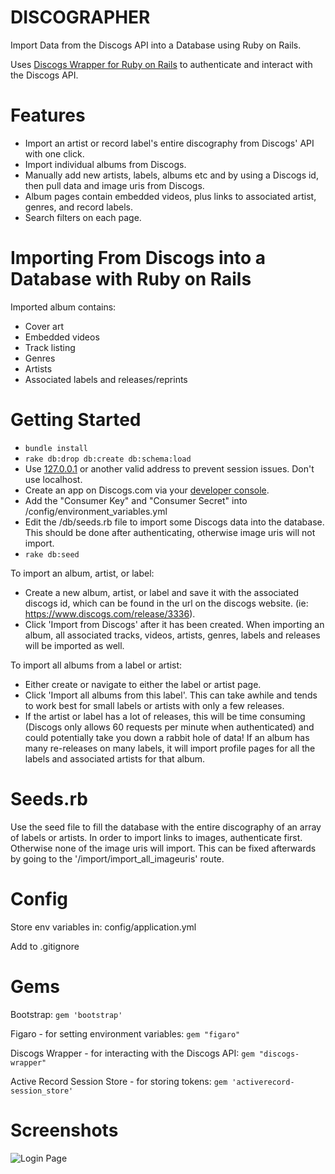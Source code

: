 # DISCOGRAPHER

Import Data from the Discogs API into a Database using Ruby on Rails.

Uses [Discogs Wrapper for Ruby on Rails](https://github.com/buntine/discogs) to authenticate and interact with the Discogs API.

# Features
* Import an artist or record label's entire discography from Discogs' API with one click.
* Import individual albums from Discogs.
* Manually add new artists, labels, albums etc and by using a Discogs id, then pull data and image uris from Discogs.
* Album pages contain embedded videos, plus links to associated artist, genres, and record labels.
* Search filters on each page. 

# Importing From Discogs into a Database with Ruby on Rails

Imported album contains:
* Cover art
* Embedded videos
* Track listing
* Genres
* Artists
* Associated labels and releases/reprints

# Getting Started
* `bundle install`
* `rake db:drop db:create db:schema:load`
* Use [127.0.0.1](http://127.0.0.1:3000/) or another valid address to prevent session issues. Don't use localhost.
* Create an app on Discogs.com via your [developer console](https://www.discogs.com/settings/developers).
* Add the "Consumer Key" and "Consumer Secret" into /config/environment_variables.yml
* Edit the /db/seeds.rb file to import some Discogs data into the database. This should be done after authenticating, otherwise image uris will not import.
* `rake db:seed`

To import an album, artist, or label:
* Create a new album, artist, or label and save it with the associated discogs id, which can be found in the url on the discogs website. (ie: https://www.discogs.com/release/3336).
* Click 'Import from Discogs' after it has been created. When importing an album, all associated tracks, videos, artists, genres, labels and releases will be imported as well.

To import all albums from a label or artist:
* Either create or navigate to either the label or artist page.
* Click 'Import all albums from this label'. This can take awhile and tends to work best for small labels or artists with only a few releases.
* If the artist or label has a lot of releases, this will be time consuming (Discogs only allows 60 requests per minute when authenticated) and could potentially take you down a rabbit hole of data! If an album has many re-releases on many labels, it will import profile pages for all the labels and associated artists for that album.

# Seeds.rb

Use the seed file to fill the database with the entire discography of an array of labels or artists. In order to import links to images, authenticate first. Otherwise none of the image uris will import. This can be fixed afterwards by going to the '/import/import_all_imageuris' route.
 

# Config

Store env variables in: config/application.yml

Add to .gitignore

# Gems

Bootstrap: `gem 'bootstrap'`

Figaro - for setting environment variables: `gem "figaro"`

Discogs Wrapper - for interacting with the Discogs API: `gem "discogs-wrapper"`

Active Record Session Store - for storing tokens: `gem 'activerecord-session_store'`

# Screenshots

![Login Page](https://github.com/chriskomus/mvc-for-php-and-jquery/blob/main/public/images/sample/login.jpg?raw=true)